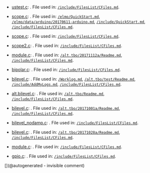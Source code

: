 * [ustest.c](/elmo/data/ustest.c): . File used in: [`/include/FilesList/CFiles.md`](/include/FilesList/CFiles.md).

* [scope.c](/elmo/data/scope.c): . File used in: [`/elmo/QuickStart.md`](/elmo/QuickStart.md), [`/elmo/data/arduino/20170611-arduino.md`](/elmo/data/arduino/20170611-arduino.md), [`/include/QuickStart.md`](/include/QuickStart.md), [`/include/FilesList/CFiles.md`](/include/FilesList/CFiles.md).

* [scope.c](/elmo/data/arduiprobe/scope.c): . File used in: [`/include/FilesList/CFiles.md`](/include/FilesList/CFiles.md).

* [scope2.c](/elmo/data/arduiprobe/scope2.c): . File used in: [`/include/FilesList/CFiles.md`](/include/FilesList/CFiles.md).

* [module.c](/alt.tbo/20171112a/module.c): . File used in: [`/alt.tbo/20171112a/Readme.md`](/alt.tbo/20171112a/Readme.md), [`/include/FilesList/CFiles.md`](/include/FilesList/CFiles.md).

* [bipolar.c](/alt.tbo/test/bipolar.c): . File used in: [`/include/FilesList/CFiles.md`](/include/FilesList/CFiles.md).

* [bilevel.c](/alt.tbo/test/bilevel.c): . File used in: [`/Worklog.md`](/Worklog.md), [`/alt.tbo/test/Readme.md`](/alt.tbo/test/Readme.md), [`/include/AddMyLogs.md`](/include/AddMyLogs.md), [`/include/FilesList/CFiles.md`](/include/FilesList/CFiles.md).

* [alt.bilevel.c](/alt.tbo/test/alt.bilevel.c): . File used in: [`/alt.tbo/Readme.md`](/alt.tbo/Readme.md), [`/include/FilesList/CFiles.md`](/include/FilesList/CFiles.md).

* [bilevel.c](/alt.tbo/20171001a/bilevel.c): . File used in: [`/alt.tbo/20171001a/Readme.md`](/alt.tbo/20171001a/Readme.md), [`/include/FilesList/CFiles.md`](/include/FilesList/CFiles.md).

* [bilevel_nodamp.c](/alt.tbo/20171028a/bilevel_nodamp.c): . File used in: [`/include/FilesList/CFiles.md`](/include/FilesList/CFiles.md).

* [bilevel.c](/alt.tbo/20171028a/bilevel.c): . File used in: [`/alt.tbo/20171028a/Readme.md`](/alt.tbo/20171028a/Readme.md), [`/include/FilesList/CFiles.md`](/include/FilesList/CFiles.md).

* [module.c](/alt.tbo/20171111a/module.c): . File used in: [`/include/FilesList/CFiles.md`](/include/FilesList/CFiles.md).

* [gpio.c](/goblin/pi0/gpio.c): . File used in: [`/include/FilesList/CFiles.md`](/include/FilesList/CFiles.md).



[](@autogenerated - invisible comment)